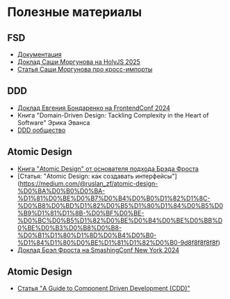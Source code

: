 # Полезные материалы

## FSD
- [Документация](https://feature-sliced.design/docs/get-started/overview)
- [Доклад Саши Моргунова на HolyJS 2025](https://www.youtube.com/watch?v=H_rJ0zB8rqc)
- [Статья Саши Моргунова про кросс-импорты](https://amorgunov.com/posts/2025-05-20-how-solve-cross-imports/)

## DDD
- [Доклад Евгения Бондаренко на FrontendConf 2024](https://www.youtube.com/watch?v=VbqFrKYyRno)
- Книга "Domain-Driven Design: Tackling Complexity in the Heart of Software" Эрика Эванса
- [DDD ообщество](https://github.com/ddd-cqrs-es/community)

## Atomic Design
- [Книга "Atomic Design" от основателя подхода Брэда Фроста](https://atomicdesign.bradfrost.com/)
- [Статья: "Atomic Design: как создавать интерфейсы"] (https://medium.com/@ruslan_zf/atomic-design-%D0%BA%D0%B0%D0%BA-%D1%81%D0%BE%D0%B7%D0%B4%D0%B0%D1%82%D1%8C-%D0%B8%D0%BD%D1%82%D0%B5%D1%80%D1%84%D0%B5%D0%B9%D1%81%D1%8B-%D0%BF%D0%BE-%D0%BC%D0%B5%D1%82%D0%BE%D0%B4%D0%BE%D0%BB%D0%BE%D0%B3%D0%B8%D0%B8-%D0%B1%D1%80%D1%8D%D0%B4%D0%B0-%D1%84%D1%80%D0%BE%D1%81%D1%82%D0%B0-9d8f8f8f8f8f)
- [Доклад Брэл Фроста на SmashingConf New York 2024](https://www.youtube.com/watch?v=-3Pji_frbII&t=24s)

## Atomic Design
- [Статья "A Guide to Component Driven Development (CDD)"](https://itnext.io/a-guide-to-component-driven-development-cdd-1516f65d8b55)
